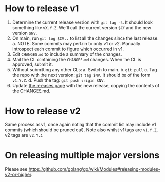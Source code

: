 # How to release v1

1. Determine the current release version with `git tag -l`. It should look
   something like `vX.Y.Z`. We'll call the current version `$CV` and the new
   version `$NV`.
1. On main, run `git log $CV..` to list all the changes since the last
   release.
   a. NOTE: Some commits may pertain to only v1 or v2. Manually introspect
   each commit to figure which occurred in v1.
1. Edit `CHANGES.md` to include a summary of the changes.
1. Mail the CL containing the `CHANGES.md` changes. When the CL is approved,
   submit it.
1. Without submitting any other CLs:
   a. Switch to main.
   b. `git pull`
   c. Tag the repo with the next version: `git tag $NV`. It should be of the
   form `v1.Y.Z`.
   d. Push the tag: `git push origin $NV`.
1. Update [the releases page](https://github.com/googleapis/google-cloud-go/releases)
   with the new release, copying the contents of the CHANGES.md.

# How to release v2

Same process as v1, once again noting that the commit list may include v1
commits (which should be pruned out). Note also whilst v1 tags are `v1.Y.Z`, v2
tags are `v2.Y.Z`.

# On releasing multiple major versions

Please see https://github.com/golang/go/wiki/Modules#releasing-modules-v2-or-higher.
